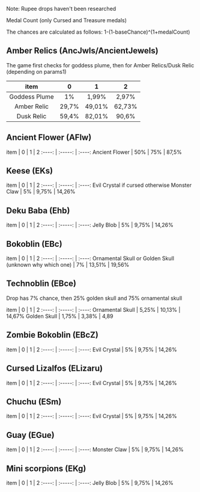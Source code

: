 Note: Rupee drops haven't been researched

Medal Count (only Cursed and Treasure medals)

The chances are calculated as follows: 1-(1-baseChance)^(1+medalCount)
## Amber Relics (AncJwls/AncientJewels)
The game first checks for goddess plume, then for Amber Relics/Dusk Relic (depending on params1)

item | 0 | 1 | 2 
:----: | :-----: | :----: | :----:
Goddess Plume | 1% | 1,99% | 2,97%
Amber Relic | 29,7% | 49,01% | 62,73%
Dusk Relic | 59,4% | 82,01% | 90,6%

## Ancient Flower (AFlw)
item | 0 | 1 | 2
:----: | :-----: | :----:
Ancient Flower | 50% | 75% | 87,5%

## Keese (EKs)
item | 0 | 1 | 2
:----: | :-----: | :----:
Evil Crystal if cursed otherwise Monster Claw | 5% | 9,75% | 14,26%

## Deku Baba (Ehb)
item | 0 | 1 | 2
:----: | :-----: | :----:
Jelly Blob | 5% | 9,75% | 14,26%

## Bokoblin (EBc)
item | 0 | 1 | 2
:----: | :-----: | :----:
Ornamental Skull or Golden Skull (unknown why which one) | 7% | 13,51% | 19,56%

## Technoblin (EBce)
Drop has 7% chance, then 25% golden skull and 75% ornamental skull

item | 0 | 1 | 2
:----: | :-----: | :----:
Ornamental Skull | 5,25% | 10,13% | 14,67%
Golden Skull | 1,75% | 3,38% | 4,89

## Zombie Bokoblin (EBcZ)
item | 0 | 1 | 2
:----: | :-----: | :----:
Evil Crystal | 5% | 9,75% | 14,26%

## Cursed Lizalfos (ELizaru)
item | 0 | 1 | 2
:----: | :-----: | :----:
Evil Crystal | 5% | 9,75% | 14,26%

## Chuchu (ESm)
item | 0 | 1 | 2
:----: | :-----: | :----:
Evil Crystal | 5% | 9,75% | 14,26%

## Guay (EGue)
item | 0 | 1 | 2
:----: | :-----: | :----:
Monster Claw | 5% | 9,75% | 14,26%

## Mini scorpions (EKg)
item | 0 | 1 | 2
:----: | :-----: | :----:
Jelly Blob | 5% | 9,75% | 14,26%